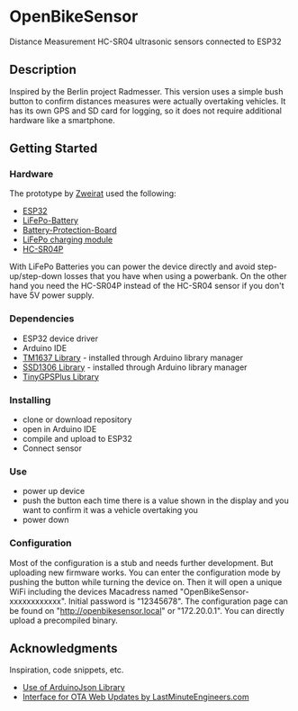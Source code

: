 # OpenBikeSensor

Distance Measurement HC-SR04 ultrasonic sensors connected to ESP32

## Description

Inspired by the Berlin project Radmesser. This version uses a simple bush button to confirm distances measures were actually overtaking vehicles. It has its own GPS and SD card for logging, so it does not require additional hardware like a smartphone.

## Getting Started

### Hardware

The prototype by [Zweirat](https://zweirat-stuttgart.de/projekte/openbikesensor/) used the following:
* [ESP32](https://www.az-delivery.de/products/esp32-developmentboard)
* [LiFePo-Battery](https://www.akkuteile.de/lifepo-akkus/18650/a123-apr18650m-a1-1100mah-3-2v-3-3v-lifepo4-akku/a-1006861/)
* [Battery-Protection-Board](https://www.ebay.de/itm/202033076322)
* [LiFePo charging module](https://www.ebay.de/itm/MicroUSB-TP5000-3-6v-1A-Charger-Module-3-2v-LiFePO4-Lithium-Battery-Charging-/122164745507)
* [HC-SR04P](https://www.ebay.de/itm/183610614563)

With LiFePo Batteries you can power the device directly and avoid step-up/step-down losses that you have when using a powerbank. On the other hand you need the HC-SR04P instead of the HC-SR04 sensor if you don't have 5V power supply.

### Dependencies

* ESP32 device driver
* Arduino IDE
* [TM1637 Library](https://github.com/avishorp/TM1637) - installed through Arduino library manager
* [SSD1306 Library](https://github.com/adafruit/Adafruit_SSD1306) - installed through Arduino library manager
* [TinyGPSPlus Library](https://github.com/mikalhart/TinyGPSPlus)

### Installing

* clone or download repository
* open in Arduino IDE
* compile and upload to ESP32
* Connect sensor

### Use
* power up device
* push the button each time there is a value shown in the display and you want to confirm it was a vehicle overtaking you
* power down

### Configuration
Most of the configuration is a stub and needs further development. But uploading new firmware works. You can enter the configuration mode by pushing the button while turning the device on. Then it will open a unique WiFi including the devices Macadress named "OpenBikeSensor-xxxxxxxxxxxx". Initial password is "12345678". The configuration page can be found on "http://openbikesensor.local" or "172.20.0.1". You can directly upload a precompiled binary.

## Acknowledgments

Inspiration, code snippets, etc.
* [Use of ArduinoJson Library](https://arduinojson.org/v6/example/config/)
* [Interface for OTA Web Updates by LastMinuteEngineers.com](https://lastminuteengineers.com/esp32-ota-web-updater-arduino-ide/)
